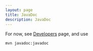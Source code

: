 ```yaml
---
layout: page
title: JavaDoc
description: JavaDoc
---
```


For now, see [Developers](/developers.html) page, and use

```
mvn javadoc:javadoc
```